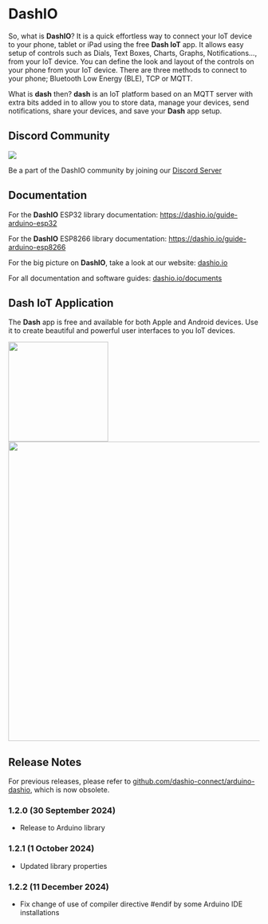 # DashIO

So, what is **DashIO**? It is a quick effortless way to connect your IoT device to your phone, tablet or iPad using the free **Dash IoT** app. It allows easy setup of controls such as Dials, Text Boxes, Charts, Graphs, Notifications..., from your IoT device. You can define the look and layout of the controls on your phone from your IoT device. There are three methods to connect to your phone; Bluetooth Low Energy (BLE), TCP or MQTT.

What is **dash** then? **dash** is an IoT platform based on an MQTT server with extra bits added in to allow you to store data, manage your devices, send notifications, share your devices, and save your **Dash** app setup.

## Discord Community

[![](https://img.shields.io/discord/1313341785430429747?color=5865F2&logo=Discord&style=flat-square)](https://discord.gg/fqvhNV3GQB)

Be a part of the DashIO community by joining our [Discord Server](https://discord.gg/fqvhNV3GQB)

## Documentation

For the **DashIO** ESP32 library documentation: <a href="https://dashio.io/guide-arduino-esp32">https://dashio.io/guide-arduino-esp32</a>

For the **DashIO** ESP8266 library documentation: <a href="https://dashio.io/guide-arduino-esp8266">https://dashio.io/guide-arduino-esp8266</a>

For the big picture on **DashIO**, take a look at our website: <a href="https://dashio.io">dashio.io</a>

For all documentation and software guides: <a href="https://dashio.io/documents">dashio.io/documents</a>


## Dash IoT Application

The **Dash** app is free and available for both Apple and Android devices. Use it to create beautiful and powerful user interfaces to you IoT devices.


<img src="https://dashio.io/wp-content/uploads/2020/11/IMG_4154.jpeg" width="200" />

<img src="https://dashio.io/wp-content/uploads/2020/12/IMG_4203.jpeg" width="600" />

## Release Notes

For previous releases, please refer to <a href="https://github.com/dashio-connect/arduino-dashio">github.com/dashio-connect/arduino-dashio</a>, which is now obsolete.

### 1.2.0 (30 September 2024)

- Release to Arduino library

### 1.2.1 (1 October 2024)

- Updated library properties

### 1.2.2 (11 December 2024)

- Fix change of use of compiler directive #endif by some Arduino IDE installations


